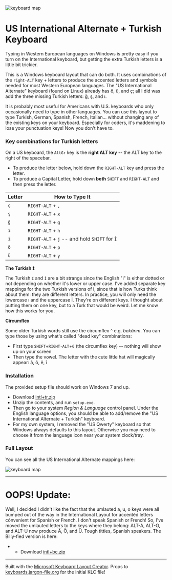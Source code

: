![keyboard map](https://github.com/billyc/keyboard-intl-tr/raw/master/keyboard-US-International.png "Full Keyboard Map")

# US International Alternate + Turkish Keyboard

Typing in Western European languages on Windows is pretty easy if you turn on the International keyboard, but getting the extra Turkish letters is a little bit trickier.

This is a Windows keyboard layout that can do both.
It uses combinations of the `right-ALT` key + letters to
produce the accented letters and symbols needed for most Western European languages. The "US International Alternate" keyboard (found on Linux) already has ö, ü, and ç; all I did was add the three missing Turkish letters: ğ, ş, and ı.

It is probably most useful for Americans with U.S. keyboards who only occasionally need to type in other languages. You can use this layout to type Turkish, German, Spanish, French, Italian... without changing any of the existing keys on your keyboard. Especially for coders, it's maddening to lose your punctuation keys! Now you don't have to.

### Key combinations for Turkish letters

On a US keyboard, the `AltGr` key is the **right ALT key** -- the ALT key to the right of the spacebar. 

* To produce the letter below, hold down the `RIGHT-ALT` key and press the letter.
* To produce a Capital Letter, hold down **both** `SHIFT` and `RIGHT-ALT` and then press the letter.

|Letter|How to Type It|
|------|--------------|
|  `ç`  | `RIGHT-ALT` + `,` |
|  `ş`  | `RIGHT-ALT` + `x` |
|  `ğ`  | `RIGHT-ALT` + `g` |
|  `ı`  | `RIGHT-ALT` + `h` |
|  `i`  | `RIGHT-ALT` + `j` -- and hold `SHIFT` for `İ`|
|  `ö`  | `RIGHT-ALT` + `p` |
|  `ü`  | `RIGHT-ALT` + `y` |

**The Turkish `İ`**

The Turkish `I` and `İ` are a bit strange since the English "i" is either dotted or not depending on whether it's lower or upper case. I've added separate key mappings for the two Turkish versions of i, since that is how Turks think about them: they are different letters. In practice, you will only need the lowercase ı and the uppercase İ. They're on different keys. I thought about putting them on one key, but to a Turk that would be weird. Let me know how this works for you.

**Circumflex**

Some older Turkish words still use the circumflex `^` e.g. *bekârım*. You can type those by using what's called "dead key" combinations:

* First type `SHIFT`+`RIGHT-ALT`+`6` (the circumflex key) -- nothing will show up on your screen
* Then type the vowel. The letter with the cute little hat will magically appear: â, ô, ê, î

### Installation

The provided setup file should work on Windows 7 and up.

- Download [intl+tr.zip](https://github.com/billyc/keyboard-intl-tr/raw/master/intl%2Btr.zip)
- Unzip the contents, and run `setup.exe`. 
- Then go to your system *Region & Language* control panel. Under the English language options, you should be able to add/remove the "US International Alternate + Turkish" keyboard. 
- For my own system, I removed the "US Qwerty" keyboard so that Windows always defaults to this layout. Otherwise you may need to choose it from the language icon near your system clock/tray.

### Full Layout

You can see all the US International Alternate mappings here: 

![keyboard map](https://github.com/billyc/keyboard-intl-tr/raw/master/keyboard-US-International.png "Full Keyboard Map")

---

# OOPS! Update:

Well, I decided I didn't like the fact that the umlauted a, u, o keys were all bumped out of the way in the International Layout for áccentéd letters cónvenient for Spanish or French. I don't speak Spanish or French! So, I've moved the umlauted letters to the keys where they belong: ALT-A, ALT-O, and ALT-U now produce Ä, Ö, and Ü. Tough titties, Spanish speakers. The Billy-fied version is here:
- - Download [intl+bc.zip](https://github.com/billyc/keyboard-intl-tr/raw/master/intl%2Bbc.zip)


---
Built with the [Microsoft Keyboard Layout Creator](https://msdn.microsoft.com/en-us/globalization/keyboardlayouts.aspx). Props to [keyboards.jargon-file.org](http://keyboards.jargon-file.org) for the initial KLC file!

